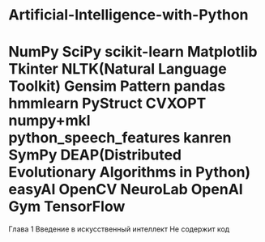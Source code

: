 # Artificial-Intelligence-with-Python

# NumPy SciPy scikit-learn Matplotlib Tkinter NLTK(Natural Language Toolkit) Gensim Pattern pandas hmmlearn PyStruct CVXOPT numpy+mkl python_speech_features kanren SymPy DEAP(Distributed Evolutionary Algorithms in Python) easyAI OpenCV NeuroLab OpenAI Gym TensorFlow

Глава 1 Введение в искусственный интеллект Не содержит код
